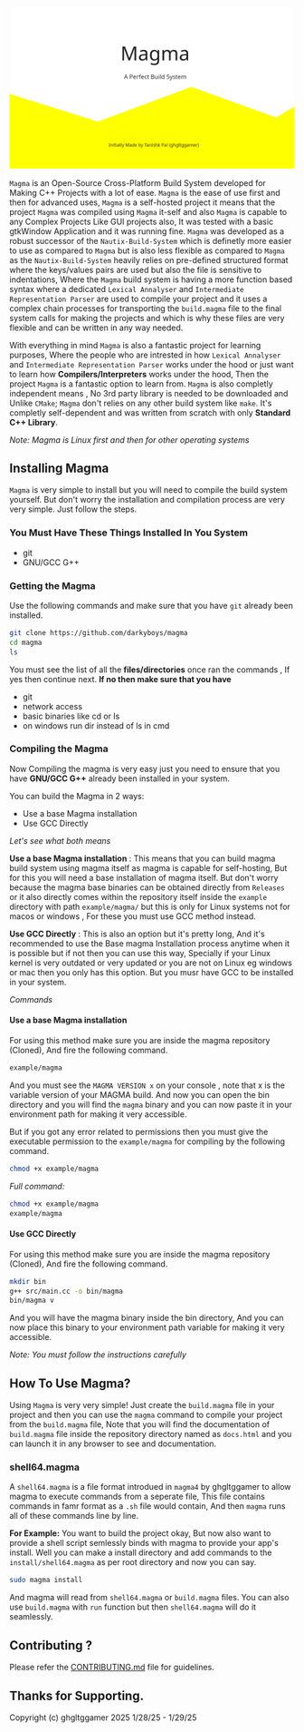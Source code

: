 <img src="img/banner.png">

`Magma` is an Open-Source Cross-Platform Build System developed for Making C++ Projects with a lot of ease. `Magma` is the ease of use first and then for advanced uses, `Magma` is a self-hosted project it means that the project `Magma` was compiled using `Magma` it-self and also `Magma` is capable to any Complex Projects Like GUI projects also, It was tested with a basic gtkWindow Application and it was running fine. `Magma` was developed as a robust successor of the `Nautix-Build-System` which is definetly more easier to use as compared to `Magma` but is also less flexible as compared to `Magma` as the `Nautix-Build-System` heavily relies on pre-defined structured format where the keys/values pairs are used but also the file is sensitive to indentations, Where the `Magma` build system is having a more function based syntax where a dedicated `Lexical Annalyser` and `Intermediate Representation Parser` are used to compile your project and it uses a complex chain processes for transporting the `build.magma` file to the final system calls for making the projects and which is why these files are very flexible and can be written in any way needed.

With everything in mind `Magma` is also a fantastic project for learning purposes, Where the people who are intrested in how `Lexical Annalyser` and `Intermediate Representation Parser` works under the hood or just want to learn how **Compilers/Interpreters** works under the hood, Then the project `Magma` is a fantastic option to learn from. `Magma` is also completly independent means , No 3rd party library is needed to be downloaded and Unlike `CMake`; `Magma` don't relies on any other build system like `make`. It's completly self-dependent and was written from scratch with only **Standard C++ Library**.

*Note: Magma is Linux first and then for other operating systems*

## Installing Magma
`Magma` is very simple to install but you will need to compile the build system yourself. But don't worry the installation and compilation process are very very simple. Just follow the steps. 

### You Must Have These Things Installed In You System
 - git
 - GNU/GCC G++

### Getting the Magma
Use the following commands and make sure that you have `git` already been installed.

```bash
git clone https://github.com/darkyboys/magma
cd magma
ls
```

You must see the list of all the **files/directories** once ran the commands , If yes then continue next.
**If no then make sure that you have**
 - git
 - network access
 - basic binaries like cd or ls
 - on windows run dir instead of ls in cmd

### Compiling the Magma
Now Compiling the magma is very easy just you need to ensure that you have **GNU/GCC G++** already been installed in your system.

You can build the Magma in 2 ways:
 - Use a base Magma installation
 - Use GCC Directly

*Let's see what both means*

**Use a base Magma installation** : This means that you can build magma build system using magma itself as magma is capable for self-hosting, But for this you will need a base installation of magma itself. But don't worry because the magma base binaries can be obtained directly from `Releases` or it also directly comes within the repository itself inside the `example` directory with path `example/magma/` but this is only for Linux systems not for macos or windows , For these you must use GCC method instead.

**Use GCC Directly** : This is also an option but it's pretty long, And it's recommended to use the Base magma Installation process anytime when it is possible but if not then you can use this way, Specially if your Linux kernel is very outdated or very updated or you are not on Linux eg windows or mac then you only has this option. But you musr have GCC to be installed in your system.

*Commands*

#### Use a base Magma installation
For using this method make sure you are inside the magma repository (Cloned), And fire the following command.
```bash
example/magma
```
And you must see the `MAGMA VERSION x` on your console , note that x is the variable version of your MAGMA build. And now you can open the bin directory and you will find the `magma` binary and you can now paste it in your environment path for making it very accessible.

But if you got any error related to permissions then you must give the executable permission to the `example/magma` for compiling by the following command.

```bash
chmod +x example/magma
```

*Full command:*
```bash
chmod +x example/magma
example/magma
```


#### Use GCC Directly
For using this method make sure you are inside the magma repository (Cloned), And fire the following command.
```bash
mkdir bin
g++ src/main.cc -o bin/magma
bin/magma v
```

And you will have the magma binary inside the bin directory, And you can now place this binary to your environment path variable for making it very accessible.

*Note: You must follow the instructions carefully*

## How To Use Magma?
Using `Magma` is very very simple! Just create the `build.magma` file in your project and then you can use the `magma` command to compile your project from the `build.magma` file, Note that you will find the documentation of `build.magma` file inside the repository directory named as `docs.html` and you can launch it in any browser to see and documentation.

### shell64.magma
A `shell64.magma` is a file format introdued in `magma4` by ghgltggamer to allow magma to execute commands from a seperate file, This file contains commands in famr format as a `.sh` file would contain, And then `magma` runs all of these commands line by line.

**For Example:**
You want to build the project okay, But now also want to provide a shell script semlessly binds with magma to provide your app's install. Well you can make a install directory and add commands to the `install/shell64.magma` as per root directory and now you can say.
```bash
sudo magma install
```
And magma will read from `shell64.magma` or `build.magma` files.
You can also use `build.magma` with `run` function but then `shell64.magma` will do it seamlessly.


## Contributing ?
Please refer the <a href="CONTRIBUTING.md">CONTRIBUTING.md</a> file for guidelines.

## Thanks for Supporting.
 Copyright (c) ghgltggamer 2025 1/28/25 - 1/29/25